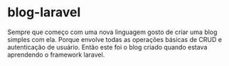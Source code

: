 # blog-laravel
Sempre que começo com uma nova linguagem gosto de criar uma blog simples com ela. Porque envolve todas as operações básicas de CRUD e autenticação de usuário. Então este foi o blog criado quando estava aprendendo o framework laravel.
